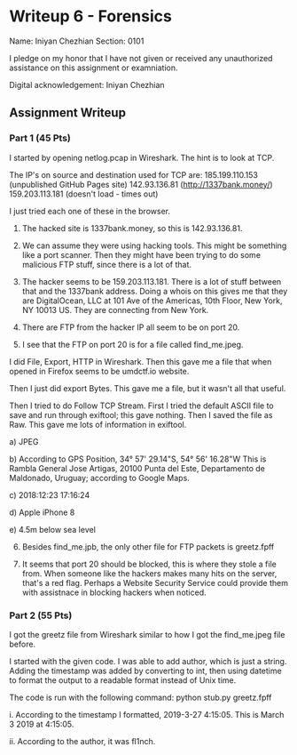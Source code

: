 # Writeup 6 - Forensics

Name: Iniyan Chezhian
Section: 0101

I pledge on my honor that I have not given or received any unauthorized assistance on this assignment or examniation.

Digital acknowledgement: Iniyan Chezhian

## Assignment Writeup

### Part 1 (45 Pts)

I started by opening netlog.pcap in Wireshark. The hint is to look at TCP.

The IP's on source and destination used for TCP are:
185.199.110.153 (unpublished GitHub Pages site)
142.93.136.81 (http://1337bank.money/)
159.203.113.181 (doesn't load - times out)

I just tried each one of these in the browser.

1. The hacked site is 1337bank.money, so this is 142.93.136.81.

2. We can assume they were using hacking tools. This might be something like a port scanner. Then they might have been trying to do some malicious FTP stuff, since there is a lot of that.

3. The hacker seems to be 159.203.113.181. There is a lot of stuff between that and the 1337bank address. Doing a whois on this gives me that they are DigitalOcean, LLC at 101 Ave of the Americas, 10th Floor, New York, NY 10013 US. They are connecting from New York.

4. There are FTP from the hacker IP all seem to be on port 20.

5. I see that the FTP on port 20 is for a file called find_me.jpeg.

I did File, Export, HTTP in Wireshark. Then this gave me a file that when opened in Firefox seems to be umdctf.io website.

Then I just did export Bytes. This gave me a file, but it wasn't all that useful.

Then I tried to do Follow TCP Stream. First I tried the default ASCII file to save and run through exiftool; this gave nothing. Then I saved the file as Raw. This gave me lots of information in exiftool.

a) JPEG

b) According to GPS Position, 
34° 57' 29.14"S, 54° 56' 16.28"W
This is Rambla General Jose Artigas, 20100 Punta del Este, Departamento de Maldonado, Uruguay; according to Google Maps.

c) 2018:12:23 17:16:24

d) Apple iPhone 8

e) 4.5m below sea level

6. Besides find_me.jpb, the only other file for FTP packets is greetz.fpff

7. It seems that port 20 should be blocked, this is where they stole a file from. When someone like the hackers makes many hits on the server, that's a red flag. Perhaps a Website Security Service could provide them with assistnace in blocking hackers when noticed.

### Part 2 (55 Pts)

I got the greetz file from Wireshark similar to how I got the find_me.jpeg file before.

I started with the given code. I was able to add author, which is just a string. Adding the timestamp was added by converting to int, then using datetime to format the output to a readable format instead of Unix time.

The code is run with the following command:
python stub.py greetz.fpff

i. According to the timestamp I formatted, 2019-3-27 4:15:05. This is March 3 2019 at 4:15:05.

ii. According to the author, it was fl1nch.
